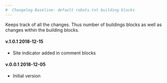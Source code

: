 ```yaml
---
#  Changelog Baseline: default robots.txt building blocks
---
```

Keeps track of all the changes. Thus number of buildings blocks as well as changes within the building blocks. 

<h4>v.1.0.1 2018-12-15</h4>
<ul>
<li>Site indicator added in comment blocks</li>
</ul>

<h4>v.0.0.1 2018-12-05</h4>
<ul>
<li>Initial version</li>
</ul>
